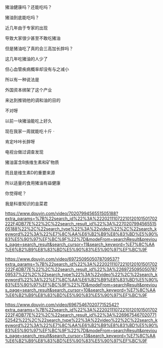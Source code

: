 猪油健康吗？还能吃吗？



猪油到底能吃吗？

近几年由于专家的出现

导致大家很少甚至不敢吃猪油

但是猪油吃了真的会三高加长胖吗？

这几年吃猪油的人少了

但心血管疾病概率却没有与之减小

所以有一种说法是

外国资本绑架了这个产业

来达到推销他的调和油的目的

不对呀

以前一块猪油能吃上好久

现在我家一周就能吃十斤                                 ·

肯定咔咔长胖呀

电视台做过调查发现

猪油富含B族维生素和矿物质

而且是维生素D的重要来源

所以适量的食用猪油有益健康

你觉得呢？

我是科普知识的韭菜君



https://www.douyin.com/video/7020799456551505188?extra_params=%7B%22search_id%22%3A%22202111072210120101501702222F4DB77E%22%2C%22search_result_id%22%3A%227020799456551505188%22%2C%22search_type%22%3A%22video%22%2C%22search_keyword%22%3A%22%E7%8C%AA%E6%B2%B9%E8%83%BD%E5%90%83%E5%90%97%EF%BC%9F%22%7D&modeFrom=searchResult&previous_page=search_result&search_cursor=11&search_keyword=%E7%8C%AA%E6%B2%B9%E8%83%BD%E5%90%83%E5%90%97%EF%BC%9F



https://www.douyin.com/video/6972509505078709537?extra_params=%7B%22search_id%22%3A%22202111072210120101501702222F4DB77E%22%2C%22search_result_id%22%3A%226972509505078709537%22%2C%22search_type%22%3A%22video%22%2C%22search_keyword%22%3A%22%E7%8C%AA%E6%B2%B9%E8%83%BD%E5%90%83%E5%90%97%EF%BC%9F%22%7D&modeFrom=searchResult&previous_page=search_result&search_cursor=10&search_keyword=%E7%8C%AA%E6%B2%B9%E8%83%BD%E5%90%83%E5%90%97%EF%BC%9F



https://www.douyin.com/video/6967546702077152542?extra_params=%7B%22search_id%22%3A%22202111072210120101501702222F4DB77E%22%2C%22search_result_id%22%3A%226967546702077152542%22%2C%22search_type%22%3A%22video%22%2C%22search_keyword%22%3A%22%E7%8C%AA%E6%B2%B9%E8%83%BD%E5%90%83%E5%90%97%EF%BC%9F%22%7D&modeFrom=searchResult&previous_page=search_result&search_cursor=13&search_keyword=%E7%8C%AA%E6%B2%B9%E8%83%BD%E5%90%83%E5%90%97%EF%BC%9F                                                                                                                                                                                                                                                                                                                                                                                                                                                                                                                                                                                                                                                                                                                                                                                                                                                                                                                                                                                                                                                                                                                                                     